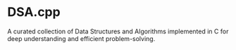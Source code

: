 # DSA.cpp
A curated collection of Data Structures and Algorithms implemented in C for deep understanding and efficient problem-solving.
